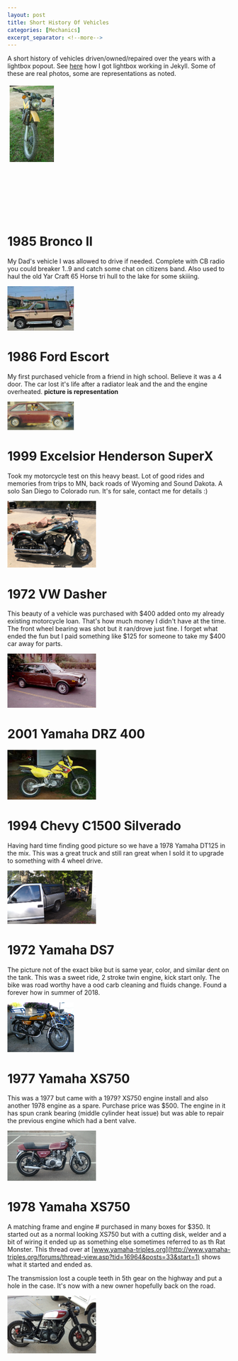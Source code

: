 ```yaml
---
layout: post
title: Short History Of Vehicles
categories: [Mechanics]
excerpt_separator: <!--more-->
---
```


A short history of vehicles driven/owned/repaired over the years with a lightbox popout.  See [here](/jekyll/lightbox) 
how I got lightbox working in Jekyll.  Some of these are real photos, some are representations as noted.

<div class="grid">
  
  <div class="item">
    <div class="item-content">
    <a href="/images/vehicles/ford-escort-1986.jpg" data-lightbox="image-1" data-title="@1986 Ford Escort">
          <img width="150" src="/images/vehicles/ford-escort-1986.jpg"/>
        </a>
    </div>
  </div>
    
  <div class="item">
    <div class="item-content">
      <a href="/images/vehicles/1981-Ford-Fairmont.jpg" data-lightbox="image-1" data-title="1980 Ford Fairmont">
        <img width="150" src="/images/vehicles/1981-Ford-Fairmont.jpg"/>
      </a>
    </div>
  </div>

  <div class="item">
    <div class="item-content">
      <a href="/images/vehicles/dasher.png" data-lightbox="image-1" data-title="1972 VW Dasher">
        <img width="150" src="/images/vehicles/dasher.png"/>
      </a>
    </div>
  </div>
  
  <div class="item">
    <div class="item-content">
      <a href="/images/vehicles/superx.jpg" data-lightbox="image-1" data-title="1999 Exceslsior-Henderson SuperX">
        <img width="150" src="/images/vehicles/superx.jpg"/>
      </a>
    </div>
  </div>
    
  <div class="item">
    <div class="item-content">
      <a href="/images/vehicles/2001DRZ.jpg" data-lightbox="image-1" data-title="2001 Yamaha DRZ400">
        <img width="150" src="/images/vehicles/2001DRZ.jpg"/>
      </a>    
    </div>
  </div>
    
  <div class="item">
    <div class="item-content">
     <a href="/images/vehicles/1972DS7.jpg" data-lightbox="image-1" data-title="1972 Yamaha DS7">
       <img width="150" src="/images/vehicles/1972DS7.jpg"/>
     </a>
    </div>
  </div>  
  
  <div class="item">
    <div class="item-content">
     <a href="/images/vehicles/1994Chevey.jpg" data-lightbox="image-1" data-title="1994 Chevey C1500">
       <img width="150" src="/images/vehicles/1994Chevey.jpg"/>
     </a>
    </div>
  </div>  
        
  <div class="item">
    <div class="item-content">
     <a href="/images/vehicles/1977XS750.jpg" data-lightbox="image-1" data-title="1977 Yamaha XS750">
       <img width="150" src="/images/vehicles/1977XS750.jpg"/>
     </a>
    </div>
  </div>      
  <div class="item">
    <div class="item-content">
     <a href="/images/vehicles/1978XS750.jpg" data-lightbox="image-1" data-title="1978 Yamaha XS750">
       <img width="150" src="/images/vehicles/1978XS750.jpg"/>
     </a>
    </div>
  </div>      
  <div class="item">
    <div class="item-content">
     <a href="/images/vehicles/1978DT125.jpg" data-lightbox="image-1" data-title="1978 Yamaha DT125">
       <img width="150" src="/images/vehicles/1978DT125.jpg"/>
     </a>
    </div>
  </div>  
    
</div>

<style>

.grid {
  position: relative;
  min-height: 300px;
}

.item {
  display: block;
  position: absolute;
  width: 100px;
  height: 100px;
  margin: 5px;
  z-index: 1;
  /*background: #000;*/
  color: #fff;
}
.item.muuri-item-dragging {
  z-index: 3;
}
.item.muuri-item-releasing {
  z-index: 2;
}
.item.muuri-item-hidden {
  z-index: 0;
}
.item-content {
  position: relative;
  width: 100%;
  height: 100%;
}
</style>
<script>
  window.onload = function() { 
    var grid = new Muuri('div.grid');
  }
</script>

<!--more-->

# 1985 Bronco II

My Dad's vehicle I was allowed to drive if needed. Complete with CB radio you could breaker 1..9 and catch some
chat on citizens band.  Also used to haul the old Yar Craft 65 Horse tri hull to the lake for some skiiing.
 
<a href="/images/vehicles/broncoII.jpg" data-lightbox="image-1" data-title="@1985 Bronco II">
  <img width="150" src="/images/vehicles/broncoII.jpg"/>
</a>
 
# 1986 Ford Escort

My first purchased vehicle from a friend in high school.  Believe it was a 4 door.  The car lost it's life after
a radiator leak and the and the engine overheated. __picture is representation__

<a href="/images/vehicles/ford-escort-1986.jpg" data-lightbox="image-1" data-title="@1986 Ford Escort">
  <img width="150" src="/images/vehicles/ford-escort-1986.jpg"/>
</a>

# 1999 Excelsior Henderson SuperX

Took my motorcycle test on this heavy beast.  Lot of good rides and memories from trips to MN, back roads of Wyoming
and Sound Dakota.  A solo San Diego to Colorado run.  It's for sale, contact me for details :)

<a href="/images/vehicles/superx.jpg" data-lightbox="image-1" data-title="1972 VW Dasher">
  <img width="200" src="/images/vehicles/superx.jpg"/>
</a>

# 1972 VW Dasher

This beauty of a vehicle was purchased with $400 added onto my already existing motorcycle loan.  That's how much
money I didn't have at the time.  The front wheel bearing was shot but it ran/drove just fine.  I forget what ended
the fun but I paid something like $125 for someone to take my $400 car away for parts.

<a href="/images/vehicles/dasher.png" data-lightbox="image-1" data-title="1972 VW Dasher">
  <img width="200" src="/images/vehicles/dasher.png"/>
</a>

# 2001 Yamaha DRZ 400

<a href="/images/vehicles/2001DRZ.jpg" data-lightbox="image-1" data-title="2001 Yamaha DRZ400">
  <img width="200" src="/images/vehicles/2001DRZ.jpg"/>
</a>

# 1994 Chevy C1500 Silverado

Having hard time finding good picture so we have a 1978 Yamaha DT125 in the mix.  This was a great truck and still 
ran great when I sold it to upgrade to something with 4 wheel drive.

<a href="/images/vehicles/1994Chevey.jpg" data-lightbox="image-1" data-title="1994 Chevey C1500">
  <img width="200" src="/images/vehicles/1994Chevey.jpg"/>
</a>

# 1972 Yamaha DS7

The picture not of the exact bike but is same year, color, and similar dent on the tank. This was a sweet ride, 2 stroke
twin engine, kick start only.  The bike was road worthy have a ood carb cleaning and fluids change.  Found a forever
how in summer of 2018.

<a href="/images/vehicles/1972DS7.jpg" data-lightbox="image-1" data-title="1972 Yamaha DS7">
  <img width="150" src="/images/vehicles/1972DS7.jpg"/>
</a>



# 1977 Yamaha XS750
This was a 1977 but came with a 1979? XS750 engine install and also another 1978 engine as a spare. Purchase price
was $500.  The engine in it has spun crank bearing (middle cylinder heat issue) but was able to repair the previous 
engine which had a bent valve.

<a href="/images/vehicles/1977XS750.jpg" data-lightbox="image-1" data-title="1977 Yamaha XS750">
  <img width="200" src="/images/vehicles/1977XS750.jpg"/>
</a>

# 1978 Yamaha XS750

A matching frame and engine # purchased in many boxes for $350.  It started out as a normal looking XS750 but with 
a cutting disk, welder and a bit of wiring it ended up as something else sometimes referred to as th Rat Monster.
This thread over at [www.yamaha-triples.org](http://www.yamaha-triples.org/forums/thread-view.asp?tid=16964&posts=33&start=1) 
shows what it started and ended as.

The transmission lost a couple teeth in 5th gear on the highway and put a hole in the case. It's now with a new
owner hopefully back on the road.

<a href="/images/vehicles/1978XS750.jpg" data-lightbox="image-1" data-title="1978 Yamaha XS750">
  <img width="200" src="/images/vehicles/1978XS750.jpg"/>
</a>


